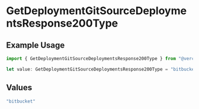 # GetDeploymentGitSourceDeploymentsResponse200Type

## Example Usage

```typescript
import { GetDeploymentGitSourceDeploymentsResponse200Type } from "@vercel/sdk/models/operations/getdeployment.js";

let value: GetDeploymentGitSourceDeploymentsResponse200Type = "bitbucket";
```

## Values

```typescript
"bitbucket"
```